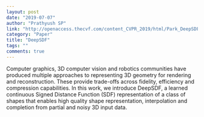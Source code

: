```yaml
---
layout: post
date: "2019-07-07"
author: "Prathyush SP"
link: "http://openaccess.thecvf.com/content_CVPR_2019/html/Park_DeepSDF_Learning_Continuous_Signed_Distance_Functions_for_Shape_Representation_CVPR_2019_paper.html"
category: "Paper"
title: "DeepSDF"
tags: ""
comments: true
---
```

Computer graphics, 3D computer vision and robotics communities have produced multiple approaches to representing 3D geometry for rendering and reconstruction. These provide trade-offs across fidelity, efficiency and compression capabilities. In this work, we introduce DeepSDF, a learned continuous Signed Distance Function (SDF) representation of a class of shapes that enables high quality shape representation, interpolation and completion from partial and noisy 3D input data.